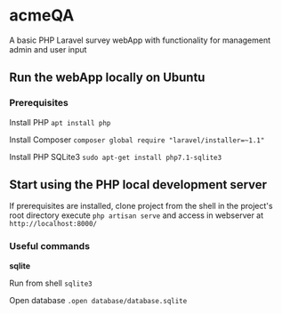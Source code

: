 # acmeQA
A basic PHP Laravel survey webApp with functionality for management admin and user input

## Run the webApp locally on Ubuntu

### Prerequisites

Install PHP
`apt install php`

Install Composer
`composer global require "laravel/installer=~1.1"`

Install PHP SQLite3
`sudo apt-get install php7.1-sqlite3`



## Start using the PHP local development server

If prerequisites are installed, clone project from the shell in the project's root directory execute `php artisan serve` and access in webserver at `http://localhost:8000/`


### Useful commands

**sqlite**

Run from shell `sqlite3`

Open database `.open database/database.sqlite`


